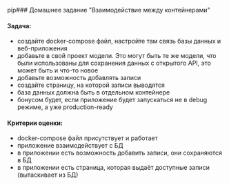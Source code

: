 pip### Домашнее задание "Взаимодействие между контейнерами"

#### Задача:

- создайте docker-compose файл, настройте там связь базы данных и веб-приложения
- добавьте в свой проект модели. Это могут быть те же модели, что были использованы для сохранения данных с открытого
  API, это может быть и что-то новое
- добавьте возможность добавлять записи
- создайте страницу, на которой записи выводятся
- база данных должна быть в отдельном контейнере
- бонусом будет, если приложение будет запускаться не в debug режиме, а уже production-ready

#### Критерии оценки:

- docker-compose файл присутствует и работает
- приложение взаимодействует с БД
- в приложении есть возможность добавить записи, они сохраняются в БД
- в приложении есть страница, которая выдаёт доступные записи (вытаскивает из БД)
